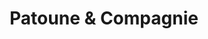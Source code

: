 ---
title: "Patoune & Compagnie"
url: /camblanes-et-meynac/patoune-et-compagnie/
shop: toilettage des animaux
---
